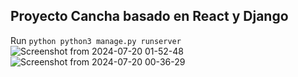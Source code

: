 ## Proyecto Cancha basado en React y Django
Run
```python python3 manage.py runserver```
![Screenshot from 2024-07-20 01-52-48](https://github.com/user-attachments/assets/e14da3dd-d9be-4661-a566-9428fd141f43)
![Screenshot from 2024-07-20 00-36-29](https://github.com/user-attachments/assets/9db4a899-9e01-45d7-a0e2-1491b8fd3310)
